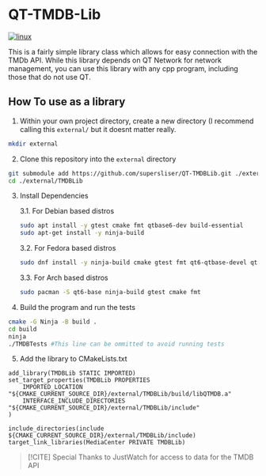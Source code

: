 # QT-TMDB-Lib

[![linux](https://github.com/supersliser/QTDecisionMaker/actions/workflows/cmake-linux.yml/badge.svg?branch=main)](https://github.com/supersliser/QTDecisionMaker/actions/workflows/cmake-linux.yml)

This is a fairly simple library class which allows for easy connection with the TMDb API. While this library depends on QT Network for network management, you can use this library with any cpp program, including those that do not use QT.

## How To use as a library

1. Within your own project directory, create a new directory (I recommend calling this `external/` but it doesnt matter really.
```sh
mkdir external
```
2. Clone this repository into the `external` directory
```sh
git submodule add https://github.com/supersliser/QT-TMDBLib.git ./external/TMDBLib
cd ./external/TMDBLib
```
3. Install Dependencies

   3.1. For Debian based distros
   ```sh
   sudo apt install -y gtest cmake fmt qtbase6-dev build-essential
   sudo apt-get install -y ninja-build
   ```
   3.2. For Fedora based distros
   ```sh
   sudo dnf install -y ninja-build cmake gtest fmt qt6-qtbase-devel qt6-qtbase-private-devel
   ```
   3.3. For Arch based distros
   ```sh
   sudo pacman -S qt6-base ninja-build gtest cmake fmt
   ```
4. Build the program and run the tests
```sh
cmake -G Ninja -B build .
cd build
ninja
./TMDBTests #This line can be ommitted to avoid running tests
```
5. Add the library to CMakeLists.txt
```
add_library(TMDBLib STATIC IMPORTED)
set_target_properties(TMDBLib PROPERTIES
    IMPORTED_LOCATION "${CMAKE_CURRENT_SOURCE_DIR}/external/TMDBLib/build/libQTMDB.a"
    INTERFACE_INCLUDE_DIRECTORIES "${CMAKE_CURRENT_SOURCE_DIR}/external/TMDBLib/include"
)

include_directories(include ${CMAKE_CURRENT_SOURCE_DIR}/external/TMDBLib/include)
target_link_libraries(MediaCenter PRIVATE TMDBLib)
```

> [!CITE]
> Special Thanks to JustWatch for access to data for the TMDB API
